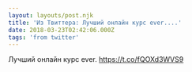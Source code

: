 ```yaml
---
layout: layouts/post.njk
title: 'Из Твиттера: Лучший онлайн курс ever....'
date: 2018-03-23T02:42:06.000Z
tags: 'from twitter'
---
```



Лучший онлайн курс ever. https://t.co/fQOXd3WVS9
